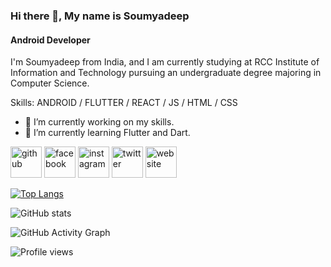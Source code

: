 ### Hi there 👋, My name is Soumyadeep
#### Android Developer
I'm Soumyadeep from India, and I am currently studying at RCC Institute of Information and Technology pursuing an undergraduate degree majoring in Computer Science. 

Skills: ANDROID / FLUTTER / REACT / JS / HTML / CSS

- 🔭 I’m currently working on my skills. 
- 🌱 I’m currently learning Flutter and Dart. 


[<img src='https://img.icons8.com/color/96/000000/github--v1.png' alt='github' height='50'>](https://github.com/soumyadeeppradhan)  <!-- [<img src='https://cdn.jsdelivr.net/npm/simple-icons@3.0.1/icons/dev-dot-to.svg' alt='dev' height='40'>](https://dev.to/soumyadeeppradhan)  [<img src='https://cdn.jsdelivr.net/npm/simple-icons@3.0.1/icons/linkedin.svg' alt='linkedin' height='40'>](https://www.linkedin.com/in/soumyadeeppradhan/) -->  [<img src='https://img.icons8.com/color/96/000000/facebook-circled--v2.png' alt='facebook' height='50'>](https://www.facebook.com/pradhansoumyadeep)  [<img src='https://img.icons8.com/color/96/000000/instagram-new--v1.png' alt='instagram' height='50'>](https://www.instagram.com/heysoumyadeep/)  [<img src='https://img.icons8.com/color/48/000000/twitter-circled--v2.png' alt='twitter' height='50'>](https://twitter.com/heysoumyadeep)  [<img src='https://cdn.jsdelivr.net/npm/simple-icons@3.0.1/icons/icloud.svg' alt='website' height='50'>](https://soumyadeeppradhan.github.io/)  

[![Top Langs](https://github-readme-stats.vercel.app/api/top-langs/?username=soumyadeeppradhan)](https://github.com/anuraghazra/github-readme-stats)

![GitHub stats](https://github-readme-stats.vercel.app/api?username=soumyadeeppradhan&show_icons=true)  

![GitHub Activity Graph](https://activity-graph.herokuapp.com/graph?username=soumyadeeppradhan)  

![Profile views](https://gpvc.arturio.dev/soumyadeeppradhan)  
